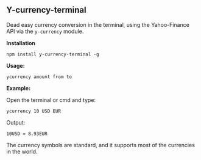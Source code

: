 **Y-currency-terminal**
-------------------

Dead easy currency conversion in the terminal, using the Yahoo-Finance API via the `y-currency` module. 

**Installation**

    npm install y-currency-terminal -g

**Usage:**

    ycurrency amount from to

**Example:**

Open the terminal or cmd and type:

    ycurrency 10 USD EUR
 
 Output: 
 

    10USD = 8.93EUR

The currency symbols are standard, and it supports most of the currencies in the world. 